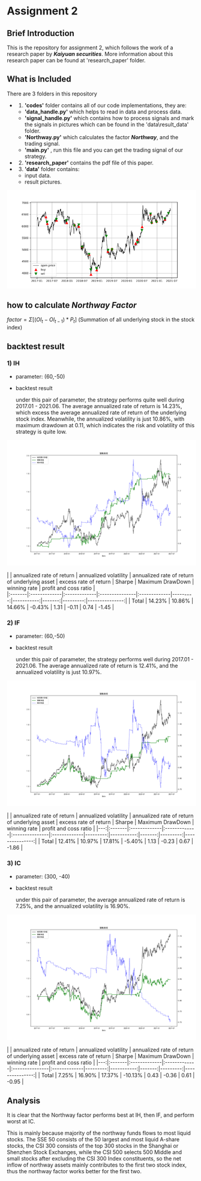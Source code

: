 # Assignment 2
## Brief Introduction
This is the repository for assignment 2, which follows the work of a research paper by ***Kaiyuan securities***. More information about this research paper can be found at 'research_paper' folder.

## What is Included
There are 3 folders in this repository
- 1. **'codes'** folder contains all of our code implementations, they are:
  - **'data_handle.py'** which helps to read in data and process data.
  - **'signal_handle.py'** which contains how to process signals and mark the signals in pictures which can be found in the 'data\result_data' folder.
  - **'Northway.py'** which calculates the factor ***Northway***, and the trading signal. 
  - **'main.py'** , run this file and you can get the trading signal of our strategy.
- 2. **'research_paper'** contains the pdf file of this paper.
- 3. **'data'** folder contains:
  - input data.
  - result pictures.
  
![trading signal](data\trading_signal.png)

## how to calculate *Northway Factor*
 $factor = Σ[( OI_t - OI_{t-1} ) *P_t]$ 
 (Summation of all underlying stock in the stock index)

## backtest result
### 1) IH
- parameter: (60,-50)
- backtest result

    under this pair of parameter, the strategy performs quite well during 2017.01 - 2021.06. The average annualized rate of return is 14.23%, which excess the average annualized rate of return of the underlying stock index. Meanwhile, the annualized volatility is just 10.86%, with maximum drawdown at 0.11, which indicates the risk and volatility of this strategy is quite low.

![net value of strategy](data\Northway-Ver2(60,-50)_IH_all_strategy_netValue.png)

|      | annualized rate of return   | annualized volatility   | annualized rate of return of underlying asset   | excess rate of return  |   Sharpe |   Maximum DrawDown |   winning rate |   profit and coss ratio |   
|:-------|:-------------|:-------------|:---------------|:-------------|---------:|-----------:|-------:|---------:|---------------:|
| Total     | 14.23%       | 10.86%       | 14.66%         | -0.43%       |     1.31 |      -0.11 |   0.74 |    -1.45 |  

### 2) IF
- parameter: (60,-50)
- backtest result

    under this pair of parameter, the strategy performs well during 2017.01 - 2021.06. The average annualized rate of return is 12.41%, and the annualized volatility is just 10.97%.

![net value of strategy](data\Northway-Ver2(60,-50)_IF_all_strategy_netValue.png)

|      | annualized rate of return   | annualized volatility   | annualized rate of return of underlying asset   | excess rate of return  |   Sharpe |   Maximum DrawDown |   winning rate |   profit and coss ratio | 
|---:|:-------|:-------------|:-------------|:---------------|:-------------|---------:|-----------:|-------:|---------:|---------------:|
|  Total     | 12.41%       | 10.97%       | 17.81%         | -5.40%       |     1.13 |      -0.23 |   0.67 |    -1.86 |       

### 3) IC
- parameter: (300, -40)
- backtest result

    under this pair of parameter, the average annualized rate of return is 7.25%, and the annualized volatility is 16.90%. 

![net value of strategy](data\Northway-Ver2(300,-40)_IC_all_strategy_netValue.png)

|      | annualized rate of return   | annualized volatility   | annualized rate of return of underlying asset   | excess rate of return  |   Sharpe |   Maximum DrawDown |   winning rate |   profit and coss ratio | 
|---:|:-------|:-------------|:-------------|:---------------|:-------------|---------:|-----------:|-------:|---------:|---------------:|
| Total     | 7.25%        | 16.90%       | 17.37%         | -10.13%      |     0.43 |      -0.36 |   0.61 |    -0.95 |       


## Analysis
It is clear that the Northway factor performs best at IH, then IF, and perform worst at IC.

This is mainly because majority of the northway funds flows to most liquid stocks. The SSE 50 consists of the 50 largest and most liquid A-share stocks, the CSI 300 consists of the top 300 stocks in the Shanghai or Shenzhen Stock Exchanges, while the CSI 500 selects 500 Middle and small stocks after excluding the CSI 300 Index constituents, so the net inflow of northway assets mainly contributes to the first two stock index, thus the northway factor works better for the first two.
